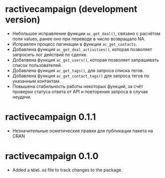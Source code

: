 # ractivecampaign (development version)

* Небольшое исправление функции `ac_get_deal()`, связано с расчётом поля values, ранее оно при переводе в число возвращало NA.
* Исправлен процесс пагинации в функции `ac_get_contacts`.
* Добавлена функция `ac_get_deal_activities()`, которая позволяет запросить лог действий по сделке.
* Добалвена функция `ac_get_users()`, которая позволяет запрашивать список пользователей.
* Добавлена функция `ac_get_tags()`, для запроса списка тегов.
* Добавлена функция `ac_get_contact_tags()` для запроса тегов по указанным контактам.
* Повышена стабильность работы некоторых функций, за счёт проверки статуса ответа от API и повторения запроса в случае неудачи.

# ractivecampaign 0.1.1

* Незначительные осметические правки для публикации пакета на CRAN

# ractivecampaign 0.1.0

* Added a `NEWS.md` file to track changes to the package.
